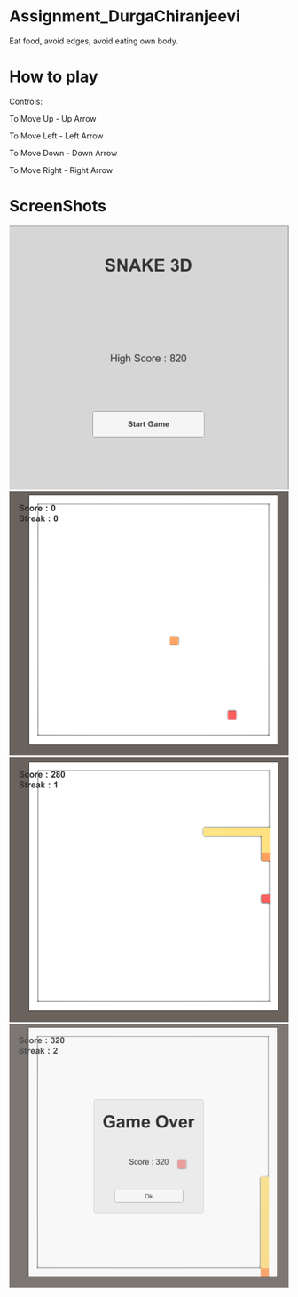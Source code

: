 # Assignment_DurgaChiranjeevi


Eat food, avoid edges, avoid eating own body.


# How to play
Controls:

To Move Up - Up Arrow

To Move Left - Left Arrow

To Move Down - Down Arrow

To Move Right - Right Arrow


# ScreenShots

![Game_Play](https://github.com/onedevapp/Assignment_DurgaChiranjeevi/blob/master/Game_Play_1.png)
![Game_Play](https://github.com/onedevapp/Assignment_DurgaChiranjeevi/blob/master/Game_Play_2.png)
![Game_Play](https://github.com/onedevapp/Assignment_DurgaChiranjeevi/blob/master/Game_Play_3.png)
![Game_Play](https://github.com/onedevapp/Assignment_DurgaChiranjeevi/blob/master/Game_Play_4.png)
